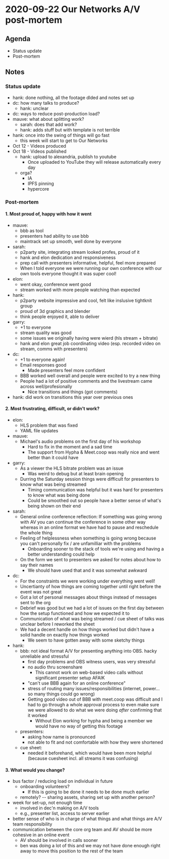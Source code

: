 # 2020-09-22 Our Networks A/V post-mortem

## Agenda 

- Status update
- Post-mortem

## Notes

### Status update

- hank: done nothing, all the footage dlded and notes set up
- dc: how many talks to produce?
    - hank: unclear
- dc: ways to reduce post-production load?
- mauve: what about splitting work?
    - sarah: does that add work?
    - hank: adds stuff but with template is not terrible
- hank: once into the swing of things will go fast
    - this week will start to get to Our Networks
- Oct 12 - Videos produced
- Oct 18 - Videos published
    - hank: upload to alexandria, publish to youtube
        - Once uploaded to YouTube they will release automatically every day
    - orga? 
        - IA
        - IPFS pinning
        - hypercore

### Post-mortem

#### 1. Most proud of, happy with how it went 

- mauve:
    - bbb as tool
    - presenters had ability to use bbb
    - maintrack set up smooth, well done by everyone
- sarah:
    - p2party site, integrating stream looked profes, proud of it 
    - hank and elon dedication and responsiveness
    - prep call with presenters informative, helpful, feel more prepared
    - When I told everyone we were running our own conference with our own tools everyone thought it was super cool!
- elon: 
    - went okay, conference went good
    - stream worked with more people watching than expected
- hank:
    - p2party website impressive and cool, felt like inslusive tightknit group
    - proud of 3d graphics and blender
    - think people enjoyed it, able to deliver
- garry:
    - +1 to everyone
    - stream quality was good
    - some issues we originally having were wierd (hls stream + bitrate)
    - hank and elon great job coordinating video (esp. recorded video on stream, comms with presenters)
- dc:
    - +1 to everyone again!
    - Email responses good
        - Made presenters feel more confident
    - BBB worked well overall and people were excited to try a new thing
    - People had a lot of positive comments and the livestream came across well/profesionally
        - Nice transitions and things (got comments)
- hank: did work on transitions this year over previous ones

#### 2. Most frustrating, difficult, or didn't work?

- elon:
    - HLS problem that was fixed
    - YAML file updates
- mauve:
    - Michael's audio problems on the first day of his workshop
        - Hard to fix in the moment and a sad time
        - The support from Hypha & Meet.coop was really nice and went better than it could have
- garry:
    - As a viewer the HLS bitrate problem was an issue
        - Was weird to debug but at least brain opening
    - Durring the Saturday session things were difficult for presenters to know what was being streamed
        - Timing communication was helpful but it was hard for presenters to know what was being done
        - Could be smoothed out so people have a better sense of what's being shown on their end
- sarah:
    - General online conference reflection: If something was going wrong with AV you can continue the conference in some other way whereas in an online format we have had to pause and reschedule the whole thing
    - Feeling of helplessness when something is going wrong because you can't personally fix / are unfamilliar with the problems
        - Onboarding sooner to the stack of tools we're using and having a better understanding could help
    - On the form we sent to presenters we asked for notes about how to say their names
        - We should have used that and it was somewhat awkward
- dc:
    - For the constraints we were working under everything went well!
    - Uncertianty of how things are coming together until right before the event was not great
    - Got a lot of personal messages about things instead of messages sent to the org
    - Debrief was good but we had a lot of issues on the first day between how the setup functioned and how we expected it to
    - Communication of what was being streamed / cue sheet of talks was unclear before I reworked the sheet
    - We had a decent handle on how things worked but didn't have a solid handle on exactly how things worked
        - We seem to have gotten away with some sketchy things
- hank:
    - bbb: not ideal format A/V for presenting anything into OBS. hacky unreliable and stressful
        - first day problems and OBS witness users, was very stressful 
        - no audio thru screenshare
            - This cannot work on web-based video calls without significant presenter setup AFAIK
        - "can't use BBB again for an online conference"
        - stress of routing many issues/responsibilities (internet, power... so many things could go wrong)
        - Getting good video out of BBB with meet.coop was difficult and I had to go through a whole approval process to even make sure we were allowed to do what we were doing _after_ confirming that it worked
            - Without Elon working for hypha and being a member we would have no way of getting this footage
    - presenters:
        - asking how name is pronounced 
        - not able to fit and not comfortable with how they were shortened
    - cue sheet:
        - needed it beforehand, which would have been more helpful (because cuesheet incl. all streams it was confusing)

#### 3. What would you change?

- bus factor / reducing load on individual in future
    - onboarding volunteers?
        - If this is going to be done it needs to be done much earlier
    - remotely? -- sharing assets, sharing set up with another person?
- week for set-up, not enough time
    - involved in dec'n making on A/V tools
    - e.g., presenter list, access to server  earlier
- better sense of who is in charge of what things and what things are A/V team responsibility
- communication between the core org team and AV should be more cohesive in an online event
    - AV should be involved in calls sooner
    - ben was doing a lot of this and we may not have done enough right away to move this position to the rest of the team
